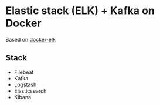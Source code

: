 # Elastic stack (ELK) + Kafka on Docker

Based on [docker-elk](https://github.com/deviantony/docker-elk)

## Stack

- Filebeat
- Kafka
- Logstash
- Elasticsearch
- Kibana
